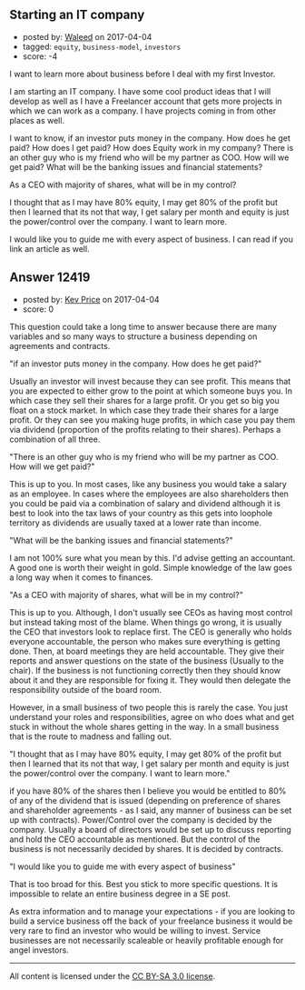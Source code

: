 ## Starting an IT company

- posted by: [Waleed](https://stackexchange.com/users/3991390/waleed) on 2017-04-04
- tagged: `equity`, `business-model`, `investors`
- score: -4

I want to learn more about business before I deal with my first Investor.

I am starting an IT company. I have some cool product ideas that I will develop as well as I have a Freelancer account that gets more projects in which we can work as a company. I have projects coming in from other places as well.

I want to know, if an investor puts money in the company. How does he get paid? How does I get paid? How does Equity work in my company? There is an other guy who is my friend who will be my partner as COO. How will we get paid? What will be the banking issues and financial statements?

As a CEO with majority of shares, what will be in my control? 

I thought that as I may have 80% equity, I may get 80% of the profit but then I learned that its not that way, I get salary per month and equity is just the power/control over the company. I want to learn more. 

I would like you to guide me with every aspect of business. I can read if you link an article as well.


## Answer 12419

- posted by: [Kev Price](https://stackexchange.com/users/1109274/kev-price) on 2017-04-04
- score: 0

This question could take a long time to answer because there are many variables and so many ways to structure a business depending on agreements and contracts.

"if an investor puts money in the company. How does he get paid?"

Usually an investor will invest because they can see profit. This means that you are expected to either grow to the point at which someone buys you. In which case they sell their shares for a large profit. Or you get so big you float on a stock market. In which case they trade their shares for a large profit. Or they can see you making huge profits, in which case you pay them via dividend (proportion of the profits relating to their shares). Perhaps a combination of all three.

"There is an other guy who is my friend who will be my partner as COO. How will we get paid?"

This is up to you. In most cases, like any business you would take a salary as an employee. In cases where the employees are also shareholders then you could be paid via a combination of salary and dividend although it is best to look into the tax laws of your country as this gets into loophole territory as dividends are usually taxed at a lower rate than income.

"What will be the banking issues and financial statements?"

I am not 100% sure what you mean by this. I'd advise getting an accountant. A good one is worth their weight in gold. Simple knowledge of the law goes a long way when it comes to finances.

"As a CEO with majority of shares, what will be in my control?"

This is up to you. Although, I don't usually see CEOs as having most control but instead taking most of the blame. When things go wrong, it is usually the CEO that investors look to replace first.
The CEO is generally who holds everyone accountable, the person who makes sure everything is getting done. Then, at board meetings they are held accountable. They give their reports and answer questions on the state of the business (Usually to the chair). If the business is not functioning correctly then they should know about it and they are responsible for fixing it.
They would then delegate the responsibility outside of the board room.

However, in a small business of two people this is rarely the case. You just understand your roles and responsibilities, agree on who does what and get stuck in without the whole shares getting in the way. In a small business that is the route to madness and falling out.

"I thought that as I may have 80% equity, I may get 80% of the profit but then I learned that its not that way, I get salary per month and equity is just the power/control over the company. I want to learn more."

if you have 80% of the shares then I believe you would be entitled to 80% of any of the dividend that is issued (depending on preference of shares and shareholder agreements - as I said, any manner of business can be set up with contracts). Power/Control over the company is decided by the company. Usually a board of directors would be set up to discuss reporting and hold the CEO accountable as mentioned. But the control of the business is not necessarily decided by shares. It is decided by contracts.

"I would like you to guide me with every aspect of business"

That is too broad for this. Best you stick to more specific questions. It is impossible to relate an entire business degree in a SE post. 

As extra information and to manage your expectations - if you are looking to build a service business off the back of your freelance business it would be very rare to find an investor who would be willing to invest. Service businesses are not necessarily scaleable or heavily profitable enough for angel investors.



---

All content is licensed under the [CC BY-SA 3.0 license](https://creativecommons.org/licenses/by-sa/3.0/).
